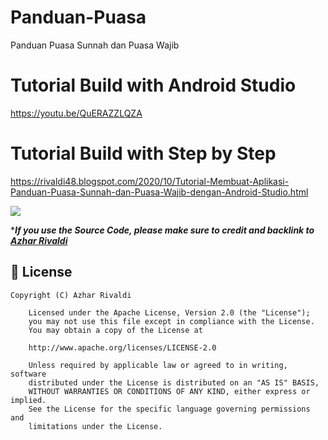 # Panduan-Puasa
Panduan Puasa Sunnah dan Puasa Wajib

# Tutorial Build with Android Studio
https://youtu.be/QuERAZZLQZA

# Tutorial Build with Step by Step
https://rivaldi48.blogspot.com/2020/10/Tutorial-Membuat-Aplikasi-Panduan-Puasa-Sunnah-dan-Puasa-Wajib-dengan-Android-Studio.html

<img src="https://1.bp.blogspot.com/-WoYXmpnOn4U/X4p24HeO0gI/AAAAAAAAHng/DjicoxDXGX0Kn8dvTF33cIC8nxOAndN5QCLcBGAsYHQ/s2048/Panduan%2BPuasa%2BSunnah%2Bdan%2BPuasa%2BWajib.png" data-canonical-src="https://1.bp.blogspot.com/-WoYXmpnOn4U/X4p24HeO0gI/AAAAAAAAHng/DjicoxDXGX0Kn8dvTF33cIC8nxOAndN5QCLcBGAsYHQ/s2048/Panduan%2BPuasa%2BSunnah%2Bdan%2BPuasa%2BWajib.png" style="max-width:100%;">

****If you use the Source Code, please make sure to credit and backlink to [Azhar Rivaldi](https://rivaldi48.blogspot.com/)***

## 📄 License

```
Copyright (C) Azhar Rivaldi

    Licensed under the Apache License, Version 2.0 (the "License");
    you may not use this file except in compliance with the License.
    You may obtain a copy of the License at

    http://www.apache.org/licenses/LICENSE-2.0

    Unless required by applicable law or agreed to in writing, software
    distributed under the License is distributed on an "AS IS" BASIS,
    WITHOUT WARRANTIES OR CONDITIONS OF ANY KIND, either express or implied.
    See the License for the specific language governing permissions and
    limitations under the License.

```
